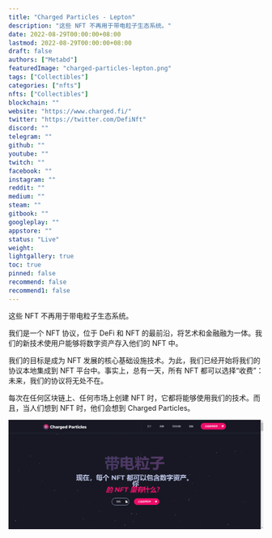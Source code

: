 ```yaml
---
title: "Charged Particles - Lepton"
description: "这些 NFT 不再用于带电粒子生态系统。"
date: 2022-08-29T00:00:00+08:00
lastmod: 2022-08-29T00:00:00+08:00
draft: false
authors: ["Metabd"]
featuredImage: "charged-particles-lepton.png"
tags: ["Collectibles"]
categories: ["nfts"]
nfts: ["Collectibles"]
blockchain: ""
website: "https://www.charged.fi/"
twitter: "https://twitter.com/DefiNft"
discord: ""
telegram: ""
github: ""
youtube: ""
twitch: ""
facebook: ""
instagram: ""
reddit: ""
medium: ""
steam: ""
gitbook: ""
googleplay: ""
appstore: ""
status: "Live"
weight: 
lightgallery: true
toc: true
pinned: false
recommend: false
recommend1: false
---
```

这些 NFT 不再用于带电粒子生态系统。

我们是一个 NFT 协议，位于 DeFi 和 NFT 的最前沿，将艺术和金融融为一体。我们的新技术使用户能够将数字资产存入他们的 NFT 中。

我们的目标是成为 NFT 发展的核心基础设施技术。为此，我们已经开始将我们的协议本地集成到 NFT 平台中。事实上，总有一天，所有 NFT 都可以选择“收费”：未来，我们的协议将无处不在。

每次在任何区块链上、任何市场上创建 NFT 时，它都将能够使用我们的技术。而且，当人们想到 NFT 时，他们会想到 Charged Particles。

![nft](23132131.png)
